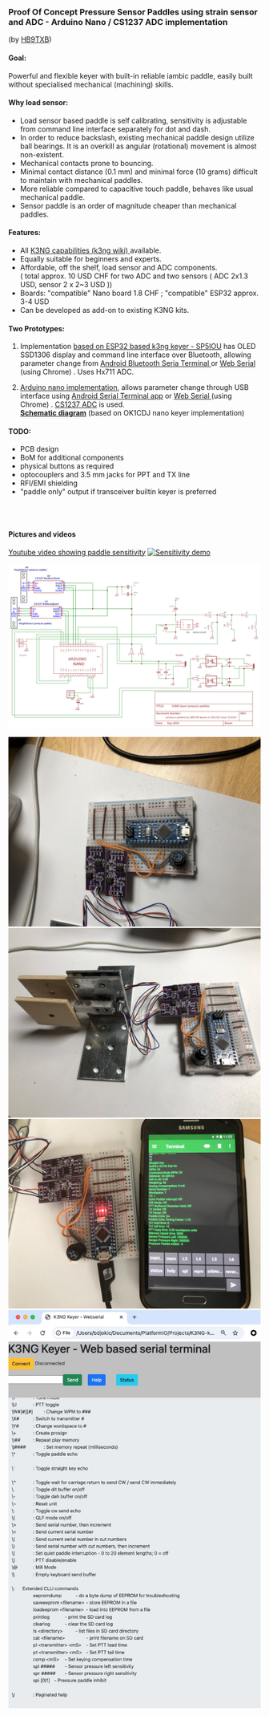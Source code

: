 ### Proof Of Concept Pressure Sensor Paddles using strain sensor and ADC - Arduino Nano / CS1237 ADC implementation
  (by [HB9TXB](https://www.qrz.com/db/hb9txb))

#### Goal: 
Powerful and flexible keyer with built-in reliable iambic paddle, easily built without specialised mechanical (machining) skills.


#### Why load sensor:
- Load sensor based paddle is self calibrating, sensitivity is adjustable from command line interface separately for dot and dash.
- In order to reduce backslash,  existing mechanical paddle design utilize ball bearings. It is an overkill as angular (rotational) movement is almost non-existent.
- Mechanical contacts prone to bouncing.
- Minimal contact distance (0.1 mm) and minimal force (10 grams) difficult to maintain with mechanical paddles.
- More reliable compared to capacitive touch paddle, behaves like usual mechanical paddle.
- Sensor paddle is an order of magnitude cheaper than mechanical paddles.


#### Features:
- All [K3NG capabilities (k3ng wiki) ](https://github.com/k3ng/k3ng_cw_keyer/wiki) available.
- Equally suitable for beginners and experts.
- Affordable, off the shelf, load sensor and ADC components.  
  ( total approx. 10 USD CHF for two ADC and two sensors ( ADC 2x1.3 USD, sensor 2 x 2~3 USD   ))
- Boards: "compatible"  Nano board  1.8 CHF  ;   "compatible" ESP32 approx. 3-4 USD 
- Can be developed as add-on to existing K3NG kits.

#### Two Prototypes:
1) Implementation [based on ESP32 based k3ng keyer - SP5IOU](https://github.com/djbr1/K3NG-Arduino-Keyer-ESP32_PlatformIO)  has OLED SSD1306 display and command line interface over Bluetooth, allowing parameter change from [Android Bluetooth Seria Terminal ](https://play.google.com/store/apps/details?id=de.kai_morich.serial_bluetooth_terminal) or  [Web Serial ](https://github.com/ok1cdj/K3NG-keyer-serial-terminal) (using Chrome) . Uses Hx711 ADC.
  
2. [Arduino nano implementation](https://github.com/djbr1/k3ng_cw_keyer), allows parameter change through USB interface using [Android Serial Terminal app](https://play.google.com/store/apps/details?id=de.kai_morich.serial_usb_terminal) or  [Web Serial ](https://github.com/ok1cdj/K3NG-keyer-serial-terminal) (using Chrome) . [CS1237 ADC](https://github.com/tremaru/iarduino_ADC_CS1237) is used.  
    [**Schematic diagram**](https://github.com/djbr1/k3ng_cw_keyer/blob/master/k3ng_keyer/ADC_CS1237/k3ng_keyer_nano_cs1237.sch_2024-09-17.pdf) (based on OK1CDJ nano keyer implementation)
   


#### TODO:    
 - PCB design
 - BoM for additional components
 - physical buttons as required
  - optocouplers and 3.5 mm jacks for PPT and TX line
 - RFI/EMI shielding
 - "paddle only" output if transceiver builtin keyer is preferred

 <br/><br/>
 #### Pictures and videos
[Youtube video showing paddle sensitivity](https://www.youtube.com/watch?v=UNnNl10UAn8)
[![Sensitivity demo](https://img.youtube.com/vi/UNnNl10UAn8/0.jpg)](https://www.youtube.com/watch?v=UNnNl10UAn8)

[//]: 
  https://www.youtube.com/watch?v=UNnNl10UAn8

![](https://github.com/djbr1/k3ng_cw_keyer/blob/master/k3ng_keyer/ADC_CS1237/k3ng_keyer_nano_cs1237.sch_2024-09-17.png?raw=true)


![](https://github.com/djbr1/k3ng_cw_keyer/blob/master/k3ng_keyer/ADC_CS1237/IMG_1330.JPG?raw=true)
![](https://github.com/djbr1/k3ng_cw_keyer/blob/master/k3ng_keyer/ADC_CS1237/IMG_1329.JPG?raw=true)
![](https://github.com/djbr1/k3ng_cw_keyer/blob/master/k3ng_keyer/ADC_CS1237/IMG_1344.JPG?raw=true)
![](https://github.com/djbr1/k3ng_cw_keyer/blob/master/k3ng_keyer/ADC_CS1237/Screenshot_2024-09-17_at_18.34.58.jpg?raw=true)



